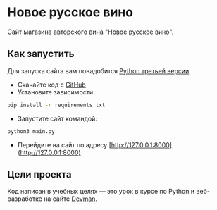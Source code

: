 # Новое русское вино

Сайт магазина авторского вина "Новое русское вино".

## Как запустить

Для запуска сайта вам понадобится [Python третьей версии](https://www.python.org/downloads/)

* Скачайте код с [GitHub](https://github.com/Almaznur1/WMaster)
* Установите зависимости:

```sh
pip install -r requirements.txt
```

* Запустите сайт командой:

```sh
python3 main.py
```

* Перейдите на сайт по адресу [http://127.0.0.1:8000](http://127.0.0.1:8000)

## Цели проекта

Код написан в учебных целях — это урок в курсе по Python и веб-разработке на сайте [Devman](https://dvmn.org).
